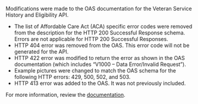 Modifications were made to the OAS documentation for the Veteran Service History and Eligibility API.
*	The list of Affordable Care Act (ACA) specific error codes were removed from the description for the HTTP 200 Successful Response schema. Errors are not applicable for HTTP 200 Successful Responses.
*	HTTP 404 error was removed from the OAS. This error code will not be generated for the API.
* HTTP 422 error was modified to return the error as shown in the OAS documentation (which includes “V1000 – Data Error/Invalid Request”). 
* Example pictures were changed to match the OAS schema for the following HTTP errors: 429, 500, 502, and 503.  
* HTTP 413 error was added to the OAS. It was not previously included.

For more information, review the [documentation](https://developer.va.gov/explore/api/veteran-service-history-and-eligibility/docs?version=current).
